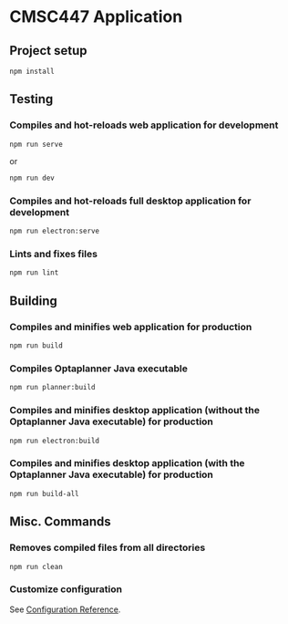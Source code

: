 # CMSC447 Application

## Project setup

```
npm install
```

## Testing

### Compiles and hot-reloads web application for development

```
npm run serve
```

or

```
npm run dev
```

### Compiles and hot-reloads full desktop application for development

```
npm run electron:serve
```

### Lints and fixes files

```
npm run lint
```

## Building

### Compiles and minifies web application for production

```
npm run build
```

### Compiles Optaplanner Java executable

```
npm run planner:build
```

### Compiles and minifies desktop application (without the Optaplanner Java executable) for production

```
npm run electron:build
```

### Compiles and minifies desktop application (with the Optaplanner Java executable) for production

```
npm run build-all
```

## Misc. Commands

### Removes compiled files from all directories

```
npm run clean
```

### Customize configuration

See [Configuration Reference](https://cli.vuejs.org/config/).
